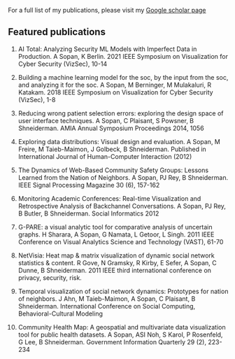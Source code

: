 For a full list of my publications, please visit my [Google scholar page](https://scholar.google.com/citations?user=lVYmUdEAAAAJ&hl=en) 

## Featured publications


1. AI Total: Analyzing Security ML Models with Imperfect Data in Production. A Sopan, K Berlin. 2021 IEEE Symposium on Visualization for Cyber Security (VizSec), 10-14


2. Building a machine learning model for the soc, by the input from the soc, and analyzing it for the soc. A Sopan, M Berninger, M Mulakaluri, R Katakam. 2018 IEEE Symposium on Visualization for Cyber Security (VizSec), 1-8


3. Reducing wrong patient selection errors: exploring the design space of user interface techniques. A Sopan, C Plaisant, S Powsner, B Shneiderman. AMIA Annual Symposium Proceedings 2014, 1056


4. Exploring data distributions: Visual design and evaluation. A Sopan, M Freire, M Taieb-Maimon, J Golbeck, B Shneiderman. Published in International Journal of Human-Computer Interaction (2012)
  

5. The Dynamics of Web-Based Community Safety Groups: Lessons Learned from the Nation of Neighbors. A Sopan, PJ Rey, B Shneiderman. IEEE Signal Processing Magazine 30 (6), 157-162


6. Monitoring Academic Conferences: Real-time Visualization and Retrospective Analysis of Backchannel Conversations. A Sopan, PJ Rey, B Butler, B Shneiderman. Social Informatics 2012


7. G-PARE: a visual analytic tool for comparative analysis of uncertain graphs. H Sharara, A Sopan, G Namata, L Getoor, L Singh. 2011 IEEE Conference on Visual Analytics Science and Technology (VAST), 61-70


8. NetVisia: Heat map & matrix visualization of dynamic social network statistics & content. R Gove, N Gramsky, R Kirby, E Sefer, A Sopan, C Dunne, B Shneiderman. 2011 IEEE third international conference on privacy, security, risk. 


10. Temporal visualization of social network dynamics: Prototypes for nation of neighbors. J Ahn, M Taieb-Maimon, A Sopan, C Plaisant, B Shneiderman. International Conference on Social Computing, Behavioral-Cultural Modeling


10. Community Health Map: A geospatial and multivariate data visualization tool for public health datasets. A Sopan, ASI Noh, S Karol, P Rosenfeld, G Lee, B Shneiderman. Government Information Quarterly 29 (2), 223-234
